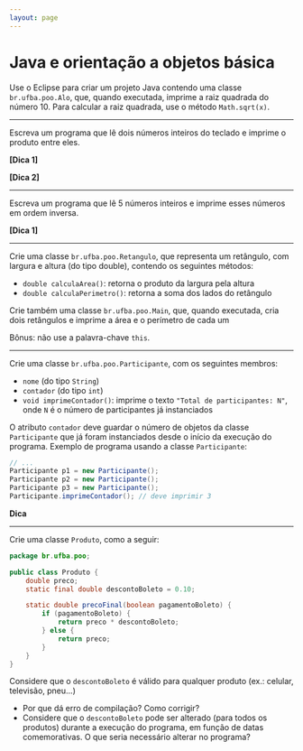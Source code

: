 ```yaml
---
layout: page
---
```


<!-- 
Os paradigmas de programação e o elevador

Elevador: abre, fecha porta, subir, descer

- ASM: você liga os fios para ativar as funções. todo mundo que chega tem que saber quais são os fios, e tem que controlar quanto tempo leva para chegar no andar desejado

 -->

# Java e orientação a objetos básica

Use o Eclipse para criar um projeto Java contendo uma classe `br.ufba.poo.Alo`, que, quando executada, imprime a raiz quadrada do número 10. Para calcular a raiz quadrada, use o método `Math.sqrt(x)`.

---

<!-- Entrada/saída -->

Escreva um programa que lê dois números inteiros do teclado e imprime o produto entre eles.

<b><span data-hint="Você precisará de um objeto Scanner para ler da entrada padrão. Assim: Scanner input = new Scanner(System.in);" class="hint-bottom-middle">[Dica 1]</span></b>

<b><span data-hint="int x = input.nextInt();" class="hint-bottom-middle">[Dica 2]</span></b>

---

<!-- Arrays -->

Escreva um programa que lê 5 números inteiros e imprime esses números em ordem inversa.

<b><span data-hint="Você precisará de um array." class="hint-bottom-middle">[Dica 1]</span></b>

---

<!-- Classes, atributos e métodos -->

Crie uma classe `br.ufba.poo.Retangulo`, que representa um retângulo, com largura e altura (do tipo double), contendo os seguintes métodos:

- `double calculaArea()`: retorna o produto da largura pela altura
- `double calculaPerimetro()`: retorna a soma dos lados do retângulo

Crie também uma classe `br.ufba.poo.Main`, que, quando executada, cria dois retângulos e imprime a área e o perímetro de cada um

Bônus: não use a palavra-chave `this`.

---

<!-- static -->

Crie uma classe `br.ufba.poo.Participante`, com os seguintes membros:

- `nome` (do tipo `String`)
- `contador` (do tipo `int`)
- `void imprimeContador()`: imprime o texto `"Total de participantes: N"`, onde `N` é o número de participantes já instanciados

O atributo `contador` deve guardar o número de objetos da classe `Participante` que já foram instanciados desde o início da execução do programa. Exemplo de programa usando a classe `Participante`:

```java
// ...
Participante p1 = new Participante();
Participante p2 = new Participante();
Participante p3 = new Participante();
Participante.imprimeContador(); // deve imprimir 3
```

<b><span data-hint="Você precisará usar a palavra-chave static." class="hint-bottom-middle">Dica</span></b>

---

<!-- static -->

Crie uma classe `Produto`, como a seguir:

```java
package br.ufba.poo;

public class Produto {
    double preco;
    static final double descontoBoleto = 0.10;

    static double precoFinal(boolean pagamentoBoleto) {
        if (pagamentoBoleto) {
            return preco * descontoBoleto;
        } else {
            return preco;
        }
    }
}
```

Considere que o `descontoBoleto` é válido para qualquer produto (ex.: celular, televisão, pneu...)

- Por que dá erro de compilação? Como corrigir?
- Considere que o `descontoBoleto` pode ser alterado (para todos os produtos) durante a execução do programa, em função de datas comemorativas. O que seria necessário alterar no programa?